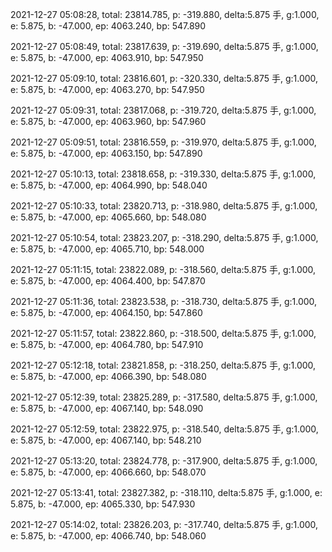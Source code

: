 2021-12-27 05:08:28, total: 23814.785, p: -319.880, delta:5.875 手, g:1.000, e: 5.875, b: -47.000, ep: 4063.240, bp: 547.890

2021-12-27 05:08:49, total: 23817.639, p: -319.690, delta:5.875 手, g:1.000, e: 5.875, b: -47.000, ep: 4063.910, bp: 547.950

2021-12-27 05:09:10, total: 23816.601, p: -320.330, delta:5.875 手, g:1.000, e: 5.875, b: -47.000, ep: 4063.270, bp: 547.950

2021-12-27 05:09:31, total: 23817.068, p: -319.720, delta:5.875 手, g:1.000, e: 5.875, b: -47.000, ep: 4063.960, bp: 547.960

2021-12-27 05:09:51, total: 23816.559, p: -319.970, delta:5.875 手, g:1.000, e: 5.875, b: -47.000, ep: 4063.150, bp: 547.890

2021-12-27 05:10:13, total: 23818.658, p: -319.330, delta:5.875 手, g:1.000, e: 5.875, b: -47.000, ep: 4064.990, bp: 548.040

2021-12-27 05:10:33, total: 23820.713, p: -318.980, delta:5.875 手, g:1.000, e: 5.875, b: -47.000, ep: 4065.660, bp: 548.080

2021-12-27 05:10:54, total: 23823.207, p: -318.290, delta:5.875 手, g:1.000, e: 5.875, b: -47.000, ep: 4065.710, bp: 548.000

2021-12-27 05:11:15, total: 23822.089, p: -318.560, delta:5.875 手, g:1.000, e: 5.875, b: -47.000, ep: 4064.400, bp: 547.870

2021-12-27 05:11:36, total: 23823.538, p: -318.730, delta:5.875 手, g:1.000, e: 5.875, b: -47.000, ep: 4064.150, bp: 547.860

2021-12-27 05:11:57, total: 23822.860, p: -318.500, delta:5.875 手, g:1.000, e: 5.875, b: -47.000, ep: 4064.780, bp: 547.910

2021-12-27 05:12:18, total: 23821.858, p: -318.250, delta:5.875 手, g:1.000, e: 5.875, b: -47.000, ep: 4066.390, bp: 548.080

2021-12-27 05:12:39, total: 23825.289, p: -317.580, delta:5.875 手, g:1.000, e: 5.875, b: -47.000, ep: 4067.140, bp: 548.090

2021-12-27 05:12:59, total: 23822.975, p: -318.540, delta:5.875 手, g:1.000, e: 5.875, b: -47.000, ep: 4067.140, bp: 548.210

2021-12-27 05:13:20, total: 23824.778, p: -317.900, delta:5.875 手, g:1.000, e: 5.875, b: -47.000, ep: 4066.660, bp: 548.070

2021-12-27 05:13:41, total: 23827.382, p: -318.110, delta:5.875 手, g:1.000, e: 5.875, b: -47.000, ep: 4065.330, bp: 547.930

2021-12-27 05:14:02, total: 23826.203, p: -317.740, delta:5.875 手, g:1.000, e: 5.875, b: -47.000, ep: 4066.740, bp: 548.060